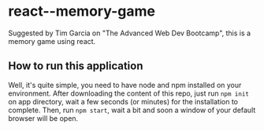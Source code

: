 # react--memory-game
Suggested by Tim Garcia on "The Advanced Web Dev Bootcamp", this is a memory game using react.

## How to run this application

Well, it's quite simple, you need to have node and npm installed on your environment. After downloading the content of this repo, just run `npm init` on app directory, wait a few seconds (or minutes) for the installation to complete. Then, run `npm start`, wait a bit and soon a window of your default browser will be open.
